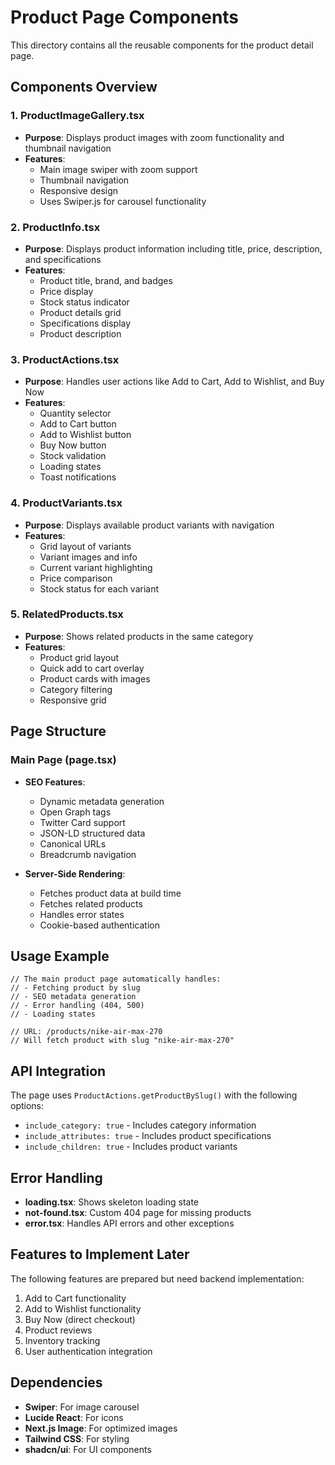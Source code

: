 # Product Page Components

This directory contains all the reusable components for the product detail page.

## Components Overview

### 1. ProductImageGallery.tsx
- **Purpose**: Displays product images with zoom functionality and thumbnail navigation
- **Features**:
  - Main image swiper with zoom support
  - Thumbnail navigation
  - Responsive design
  - Uses Swiper.js for carousel functionality

### 2. ProductInfo.tsx
- **Purpose**: Displays product information including title, price, description, and specifications
- **Features**:
  - Product title, brand, and badges
  - Price display
  - Stock status indicator
  - Product details grid
  - Specifications display
  - Product description

### 3. ProductActions.tsx
- **Purpose**: Handles user actions like Add to Cart, Add to Wishlist, and Buy Now
- **Features**:
  - Quantity selector
  - Add to Cart button
  - Add to Wishlist button
  - Buy Now button
  - Stock validation
  - Loading states
  - Toast notifications

### 4. ProductVariants.tsx
- **Purpose**: Displays available product variants with navigation
- **Features**:
  - Grid layout of variants
  - Variant images and info
  - Current variant highlighting
  - Price comparison
  - Stock status for each variant

### 5. RelatedProducts.tsx
- **Purpose**: Shows related products in the same category
- **Features**:
  - Product grid layout
  - Quick add to cart overlay
  - Product cards with images
  - Category filtering
  - Responsive grid

## Page Structure

### Main Page (page.tsx)
- **SEO Features**:
  - Dynamic metadata generation
  - Open Graph tags
  - Twitter Card support
  - JSON-LD structured data
  - Canonical URLs
  - Breadcrumb navigation

- **Server-Side Rendering**:
  - Fetches product data at build time
  - Fetches related products
  - Handles error states
  - Cookie-based authentication

## Usage Example

```tsx
// The main product page automatically handles:
// - Fetching product by slug
// - SEO metadata generation
// - Error handling (404, 500)
// - Loading states

// URL: /products/nike-air-max-270
// Will fetch product with slug "nike-air-max-270"
```

## API Integration

The page uses `ProductActions.getProductBySlug()` with the following options:
- `include_category: true` - Includes category information
- `include_attributes: true` - Includes product specifications
- `include_children: true` - Includes product variants

## Error Handling

- **loading.tsx**: Shows skeleton loading state
- **not-found.tsx**: Custom 404 page for missing products
- **error.tsx**: Handles API errors and other exceptions

## Features to Implement Later

The following features are prepared but need backend implementation:
1. Add to Cart functionality
2. Add to Wishlist functionality
3. Buy Now (direct checkout)
4. Product reviews
5. Inventory tracking
6. User authentication integration

## Dependencies

- **Swiper**: For image carousel
- **Lucide React**: For icons
- **Next.js Image**: For optimized images
- **Tailwind CSS**: For styling
- **shadcn/ui**: For UI components
